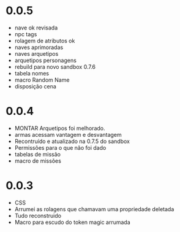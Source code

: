 # 0.0.5
- nave ok revisada
- npc tags
- rolagem de atributos ok
- naves aprimoradas
- naves arquetipos
- arquetipos personagens
- rebuild para novo sandbox 0.7.6
- tabela nomes
- macro Random Name
- disposição cena

# 0.0.4
- MONTAR Arquetipos foi melhorado.
- armas acessam vantagem e desvantagem
- Recontruído e atualizado na 0.7.5 do sandbox
- Permissões para o que não foi dado
- tabelas de missão
- macro de missões

# 0.0.3
- CSS
- Arrumei as rolagens que chamavam uma propriedade deletada
- Tudo reconstruido
- Macro para escudo do token magic arrumada